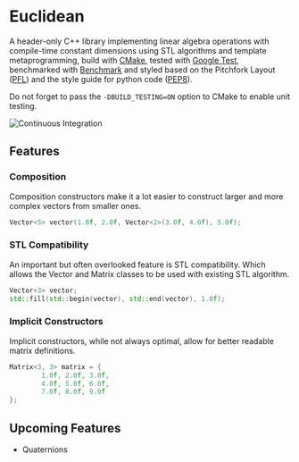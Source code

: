 # Euclidean

A header-only C++ library implementing linear algebra operations with compile-time constant dimensions using STL algorithms and template metaprogramming, build with [CMake](https://cmake.org/), tested with [Google Test](https://github.com/google/googletest), benchmarked with [Benchmark](https://github.com/google/benchmark) and styled based on the Pitchfork Layout ([PFL](https://github.com/vector-of-bool/pitchfork)) and the style guide for python code ([PEP8](https://www.python.org/dev/peps/pep-0008/)).

Do not forget to pass the `-DBUILD_TESTING=ON` option to CMake to enable unit testing.

![Continuous Integration](https://github.com/swabbur/Euclidian/workflows/Continuous%20Integration/badge.svg)

## Features

### Composition
Composition constructors make it a lot easier to construct larger and more complex vectors from smaller ones.
```cpp
Vector<5> vector(1.0f, 2.0f, Vector<2>(3.0f, 4.0f), 5.0f);
```

### STL Compatibility
An important but often overlooked feature is STL compatibility. Which allows the Vector and Matrix classes to be used with existing STL algorithm.
```cpp
Vector<3> vector;
std::fill(std::begin(vector), std::end(vector), 1.0f);
```

### Implicit Constructors
Implicit constructors, while not always optimal, allow for better readable matrix definitions.
```cpp
Matrix<3, 3> matrix = {
        1.0f, 2.0f, 3.0f,
        4.0f, 5.0f, 6.0f,
        7.0f, 8.0f, 9.0f
};
```

## Upcoming Features
- Quaternions
